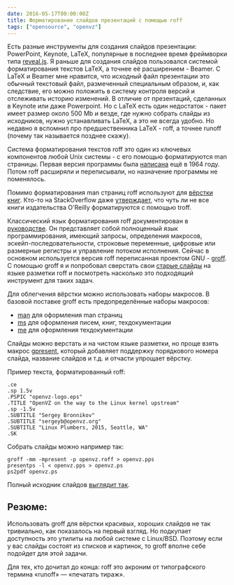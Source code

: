 ```yaml
---
date: 2016-05-17T00:00:00Z
title: Форматирование слайдов презентаций с помощью roff
tags: ["opensource", "openvz"]
---
```


Есть разные инструменты для создания слайдов презентации: PowerPoint, Keynote,
LaTeX, популярные в последнее время фреймворки типа
[reveal.js](http://lab.hakim.se/reveal-js/#/). Я раньше для создания слайдов
пользовался системой форматирования текстов LaTeX, а точнее её расширением -
Beamer. C LaTeX и Beamer мне нравится, что исходный файл презентации это обычный
текстовый файл, размеченный специальным образом, и, как следствие, его можно
положить в систему контроля версий и отслеживать историю изменений. В отличие от
презентаций, сделанных в Keynote или даже Powerpoint. Но c LaTeX есть один
недостаток - пакет имеет размер около 500 Mb и везде, где нужно собрать слайды
из исходников, нужно устанавливать LaTeX, а это не всегда удобно. Но недавно я
вспомнил про предшественника LaTeX - roff, а точнее runoff (почему так
называется позднее скажу).

Система форматирования текстов roff это один из ключевых компонентов любой Unix
системы - с его помощью форматируются man страницы. Первая версия программы была
[написана](http://manpages.bsd.lv/history.html) ещё в 1964 году. Потом roff
расширяли и переписывали, но назначение программы не поменялось.

Помимо форматирования man страниц roff используют для [вёрстки
книг](http://www.troff.org/pubs.html). Кто-то на StackOverflow даже
[утверждает](https://stackoverflow.com/a/336921/3665613), что чуть ли не все
книги издательства O'Reilly форматируются с помощью troff.

Классический язык форматирования roff документирован в
[руководстве](http://www.troff.org/54.pdf). Он представляет собой полноценный
язык программирования, имеющий запросы, определения макросов,
эскейп-последовательности, строковые переменные, цифровые или размерные регистры
и управление потоком исполнения. Сейчас в основном используется версия roff
переписанная проектом GNU - [groff](https://www.gnu.org/software/groff/). С
помощью groff я и попробовал сверстать свои [старые
слайды](https://speakerdeck.com/sergeyb/containers-in-the-upstream-kernel-as-compared-to-vz-kernel)
на языке разметки roff и посмотреть насколько это подходящий инструмент для
таких задач.  

Для облегчения вёрстки можно использовать наборы макросов. В базовой поставке groff
есть предопределённые наборы макросов:

* [man](https://linux.die.net/man/7/groff_man) для оформления man страниц
* [ms](https://linux.die.net/man/7/groff_ms) для оформления писем, книг, техдокументации
* [me](https://linux.die.net/man/7/groff_me) для оформления техдокументации

Слайды можно верстать и на чистом языке разметки, но проще взять макрос
[gpresent](https://staff.fnwi.uva.nl/b.diertens/useful/gpresent/), который
добавляет поддержку порядкового номера слайда, название слайдов и т.д. и отчасти
упрощает вёрстку.

Пример текста, форматированный roff:

```
.ce
.sp 1.5v
.PSPIC "openvz-logo.eps"
.TITLE "OpenVZ on the way to the Linux kernel upstream"
.sp -1.5v
.SUBTITLE "Sergey Bronnikov"
.SUBTITLE "sergeyb@openvz.org"
.SUBTITLE "Linux Plumbers, 2015, Seattle, WA"
.SK
```

Собрать слайды можно например так:

	groff -mm -mpresent -p openvz.roff > openvz.pps
	presentps -l < openvz.pps > openvz.ps
	ps2pdf openvz.ps

Полный исходник слайдов [выглядит так](https://gist.github.com/ligurio/38d765d9e083a01c2c12ea0d61493ce9).

## Резюме:

Использовать groff для вёрстки красивых, хороших слайдов не так тривиально, как
показалось на первый взгляд. Но подкупает доступность это утилиты на любой
системе с Linux/BSD. Поэтому если у вас слайды состоят из списков и картинок, то
groff вполне себе подойдет для этой задачи.

Для тех, кто дочитал до конца: roff это акроним от типографского термина
«runoff» — «печатать тираж».

